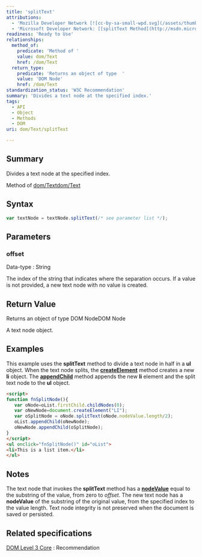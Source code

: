 ```yaml
---
title: 'splitText'
attributions:
  - 'Mozilla Developer Network [![cc-by-sa-small-wpd.svg](/assets/thumb/8/8c/cc-by-sa-small-wpd.svg/120px-cc-by-sa-small-wpd.svg.png)](http://creativecommons.org/licenses/by-sa/3.0/us/): [[Text.splitText](https://developer.mozilla.org/en-US/docs/Web/API/Text.splitText) Article]'
  - 'Microsoft Developer Network: [[splitText Method](http://msdn.microsoft.com/en-us/library/ie/ms536764(v=vs.85).aspx) Article]'
readiness: 'Ready to Use'
relationships:
  method_of:
    predicate: 'Method of '
    value: dom/Text
    href: /dom/Text
  return_type:
    predicate: 'Returns an object of type  '
    value: 'DOM Node'
    href: /dom/Text
standardization_status: 'W3C Recommendation'
summary: 'Divides a text node at the specified index.'
tags:
  - API
  - Object
  - Methods
  - DOM
uri: dom/Text/splitText

---
```

## Summary

Divides a text node at the specified index.

Method of [dom/Text](/dom/Text)[dom/Text](/dom/Text)

## Syntax

``` js
var textNode = textNode.splitText(/* see parameter list */);
```

## Parameters

### offset

 Data-type
:   String

 The index of the string that indicates where the separation occurs. If a value is not provided, a new text node with no value is created.

## Return Value

Returns an object of type DOM NodeDOM Node

A text node object.

## Examples

This example uses the **splitText** method to divide a text node in half in a **ul** object. When the text node splits, the [**createElement**](/dom/Document/createElement) method creates a new **li** object. The [**appendChild**](/dom/Node/appendChild) method appends the new **li** element and the split text node to the **ul** object.

``` html
<script>
function fnSplitNode(){
   var oNode=oList.firstChild.childNodes(0);
   var oNewNode=document.createElement("LI");
   var oSplitNode = oNode.splitText(oNode.nodeValue.length/2);
   oList.appendChild(oNewNode);
   oNewNode.appendChild(oSplitNode);
}
</script>
<ul onclick="fnSplitNode()" id="oList">
<li>This is a list item.</li>
</ul>
```

## Notes

The text node that invokes the **splitText** method has a [**nodeValue**](/dom/Node/nodeValue) equal to the substring of the value, from zero to *offset*. The new text node has a **nodeValue** of the substring of the original value, from the specified index to the value length. Text node integrity is not preserved when the document is saved or persisted.

## Related specifications

[DOM Level 3 Core](http://www.w3.org/TR/DOM-Level-3-Core/)
:   Recommendation

